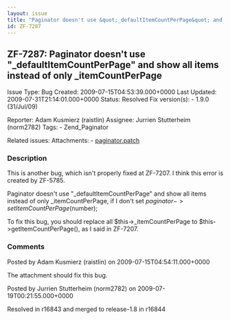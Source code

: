 ```yaml
---
layout: issue
title: "Paginator doesn't use &quot;_defaultItemCountPerPage&quot; and show all items instead of only _itemCountPerPage"
id: ZF-7287
---
```


ZF-7287: Paginator doesn't use "\_defaultItemCountPerPage" and show all items instead of only \_itemCountPerPage
----------------------------------------------------------------------------------------------------------------

 Issue Type: Bug Created: 2009-07-15T04:53:39.000+0000 Last Updated: 2009-07-31T21:14:01.000+0000 Status: Resolved Fix version(s): - 1.9.0 (31/Jul/09)
 
 Reporter:  Adam Kusmierz (raistlin)  Assignee:  Jurrien Stutterheim (norm2782)  Tags: - Zend\_Paginator
 
 Related issues: 
 Attachments: - [paginator.patch](/issues/secure/attachment/12072/paginator.patch)
 
### Description

This is another bug, which isn't properly fixed at ZF-7207. I think this error is created by ZF-5785.

Paginator doesn't use "\_defaultItemCountPerPage" and show all items instead of only \_itemCountPerPage, if I don't set $paginator->setItemCountPerPage($number);

To fix this bug, you should replace all $this->\_itemCountPerPage to $this->getItemCountPerPage(), as I said in ZF-7207.

 

 

### Comments

Posted by Adam Kusmierz (raistlin) on 2009-07-15T04:54:11.000+0000

The attachment should fix this bug.

 

 

Posted by Jurrien Stutterheim (norm2782) on 2009-07-19T00:21:55.000+0000

Resolved in r16843 and merged to release-1.8 in r16844

 

 